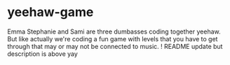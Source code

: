 # yeehaw-game
Emma Stephanie and Sami are three dumbasses coding together yeehaw. But like actually we're coding a fun game with levels that you have to get through that may or may not be connected to music. !
README update but description is above yay
